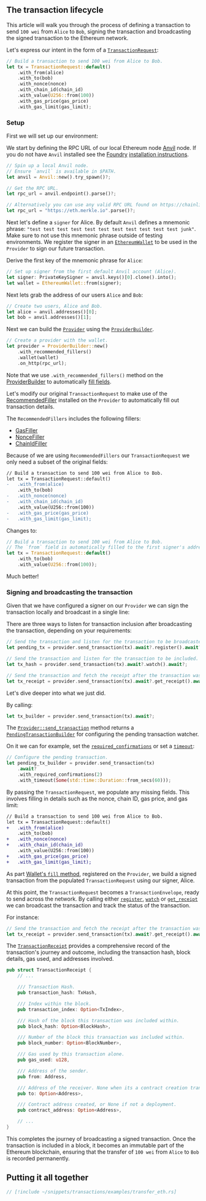 ## The transaction lifecycle

This article will walk you through the process of defining a transaction to send `100 wei` from `Alice` to `Bob`, signing the transaction and broadcasting the signed transaction to the Ethereum network.

Let's express our intent in the form of a [`TransactionRequest`](https://docs.rs/alloy/latest/alloy/rpc/types/eth/struct.TransactionRequest.html):

```rust
// Build a transaction to send 100 wei from Alice to Bob.
let tx = TransactionRequest::default()
    .with_from(alice)
    .with_to(bob)
    .with_nonce(nonce)
    .with_chain_id(chain_id)
    .with_value(U256::from(100))
    .with_gas_price(gas_price)
    .with_gas_limit(gas_limit);
```

### Setup

First we will set up our environment:

We start by defining the RPC URL of our local Ethereum node [Anvil](https://github.com/foundry-rs/foundry/tree/master/crates/anvil) node.
If you do not have `Anvil` installed see the [Foundry](https://github.com/foundry-rs/foundry) [installation instructions](https://book.getfoundry.sh/getting-started/installation).

```rust
// Spin up a local Anvil node.
// Ensure `anvil` is available in $PATH.
let anvil = Anvil::new().try_spawn()?;

// Get the RPC URL.
let rpc_url = anvil.endpoint().parse()?;
```

```rust
// Alternatively you can use any valid RPC URL found on https://chainlist.org/
let rpc_url = "https://eth.merkle.io".parse()?;
```

Next let's define a `signer` for Alice. By default `Anvil` defines a mnemonic phrase: `"test test test test test test test test test test test junk"`. Make sure to not use this mnemonic phrase outside of testing environments. We register the signer in an [`EthereumWallet`](https://docs.rs/alloy/latest/alloy/network/struct.EthereumWallet.html) to be used in the `Provider` to sign our future transaction.

Derive the first key of the mnemonic phrase for `Alice`:

```rust
// Set up signer from the first default Anvil account (Alice).
let signer: PrivateKeySigner = anvil.keys()[0].clone().into();
let wallet = EthereumWallet::from(signer);
```

Next lets grab the address of our users `Alice` and `Bob`:

```rust
// Create two users, Alice and Bob.
let alice = anvil.addresses()[0];
let bob = anvil.addresses()[1];
```

Next we can build the [`Provider`](https://docs.rs/alloy/latest/alloy/providers/trait.Provider.html) using the [`ProviderBuilder`](https://docs.rs/alloy/latest/alloy/providers/struct.ProviderBuilder.html).

```rust
// Create a provider with the wallet.
let provider = ProviderBuilder::new()
    .with_recommended_fillers()
    .wallet(wallet)
    .on_http(rpc_url);
```

Note that we use `.with_recommended_fillers()` method on the [ProviderBuilder](../building-with-alloy/connecting-to-a-blockchain/setting-up-a-provider.md) to automatically [fill fields](../building-with-alloy/understanding-fillers.md).

Let's modify our original `TransactionRequest` to make use of the [RecommendedFiller](https://docs.rs/alloy/latest/alloy/providers/fillers/type.RecommendedFiller.html) installed on the `Provider` to automatically fill out transaction details.

The `RecommendedFillers` includes the following fillers:

- [GasFiller](https://docs.rs/alloy/latest/alloy/providers/fillers/struct.GasFiller.html)
- [NonceFiller](https://docs.rs/alloy/latest/alloy/providers/fillers/struct.NonceFiller.html)
- [ChainIdFiller](https://docs.rs/alloy/latest/alloy/providers/fillers/struct.ChainIdFiller.html)

Because of we are using `RecommendedFillers` our `TransactionRequest` we only need a subset of the original fields:

```diff
// Build a transaction to send 100 wei from Alice to Bob.
let tx = TransactionRequest::default()
-   .with_from(alice)
    .with_to(bob)
-   .with_nonce(nonce)
-   .with_chain_id(chain_id)
    .with_value(U256::from(100))
-   .with_gas_price(gas_price)
-   .with_gas_limit(gas_limit);
```

Changes to:

```rust
// Build a transaction to send 100 wei from Alice to Bob.
// The `from` field is automatically filled to the first signer's address (Alice).
let tx = TransactionRequest::default()
    .with_to(bob)
    .with_value(U256::from(100));
```

Much better!

### Signing and broadcasting the transaction

Given that we have configured a signer on our `Provider` we can sign the transaction locally and broadcast in a single line:

There are three ways to listen for transaction inclusion after broadcasting the transaction, depending on your requirements:

```rust
// Send the transaction and listen for the transaction to be broadcasted.
let pending_tx = provider.send_transaction(tx).await?.register().await?;
```

```rust
// Send the transaction and listen for the transaction to be included.
let tx_hash = provider.send_transaction(tx).await?.watch().await?;
```

```rust
// Send the transaction and fetch the receipt after the transaction was included.
let tx_receipt = provider.send_transaction(tx).await?.get_receipt().await?;
```

Let's dive deeper into what we just did.

By calling:

```rust
let tx_builder = provider.send_transaction(tx).await?;
```

The [`Provider::send_transaction`](https://docs.rs/alloy/latest/alloy/providers/trait.Provider.html#method.send_transaction) method returns a [`PendingTransactionBuilder`](https://docs.rs/alloy/latest/alloy/providers/struct.PendingTransactionBuilder.html) for configuring the pending transaction watcher.

On it we can for example, set the [`required_confirmations`](https://docs.rs/alloy/latest/alloy/providers/struct.PendingTransactionBuilder.html#method.set_required_confirmations) or set a [`timeout`](https://docs.rs/alloy/latest/alloy/providers/struct.PendingTransactionBuilder.html#method.set_timeout):

```rust
// Configure the pending transaction.
let pending_tx_builder = provider.send_transaction(tx)
    .await?
    .with_required_confirmations(2)
    .with_timeout(Some(std::time::Duration::from_secs(60)));
```

By passing the `TransactionRequest`, we populate any missing fields. This involves filling in details such as the nonce, chain ID, gas price, and gas limit:

```diff
// Build a transaction to send 100 wei from Alice to Bob.
let tx = TransactionRequest::default()
+   .with_from(alice)
    .with_to(bob)
+   .with_nonce(nonce)
+   .with_chain_id(chain_id)
    .with_value(U256::from(100))
+   .with_gas_price(gas_price)
+   .with_gas_limit(gas_limit);
```

As part [Wallet's `fill` method](https://docs.rs/alloy/latest/alloy/providers/fillers/trait.TxFiller.html#tymethod.fill), registered on the `Provider`, we build a signed transaction from the populated `TransactionRequest` using our signer, Alice.

At this point, the `TransactionRequest` becomes a `TransactionEnvelope`, ready to send across the network. By calling either [`register`](https://docs.rs/alloy/latest/alloy/providers/struct.PendingTransactionBuilder.html#method.register), [`watch`](https://docs.rs/alloy/latest/alloy/providers/struct.PendingTransactionBuilder.html#method.watch) or [`get_receipt`](https://docs.rs/alloy/latest/alloy/providers/struct.PendingTransactionBuilder.html#method.get_receipt) we can broadcast the transaction and track the status of the transaction.

For instance:

```rust
// Send the transaction and fetch the receipt after the transaction was included.
let tx_receipt = provider.send_transaction(tx).await?.get_receipt().await?;
```

The [`TransactionReceipt`](https://docs.rs/alloy/latest/alloy/rpc/types/struct.TransactionReceipt.html) provides a comprehensive record of the transaction's journey and outcome, including the transaction hash, block details, gas used, and addresses involved.

```rust
pub struct TransactionReceipt {
    // ...

    /// Transaction Hash.
    pub transaction_hash: TxHash,

    /// Index within the block.
    pub transaction_index: Option<TxIndex>,

    /// Hash of the block this transaction was included within.
    pub block_hash: Option<BlockHash>,

    /// Number of the block this transaction was included within.
    pub block_number: Option<BlockNumber>,

    /// Gas used by this transaction alone.
    pub gas_used: u128,

    /// Address of the sender.
    pub from: Address,

    /// Address of the receiver. None when its a contract creation transaction.
    pub to: Option<Address>,

    /// Contract address created, or None if not a deployment.
    pub contract_address: Option<Address>,

    // ...
}
```

This completes the journey of broadcasting a signed transaction. Once the transaction is included in a block, it becomes an immutable part of the Ethereum blockchain, ensuring that the transfer of `100 wei` from `Alice` to `Bob` is recorded permanently.

## Putting it all together

```rust
// [!include ~/snippets/transactions/examples/transfer_eth.rs]
```
